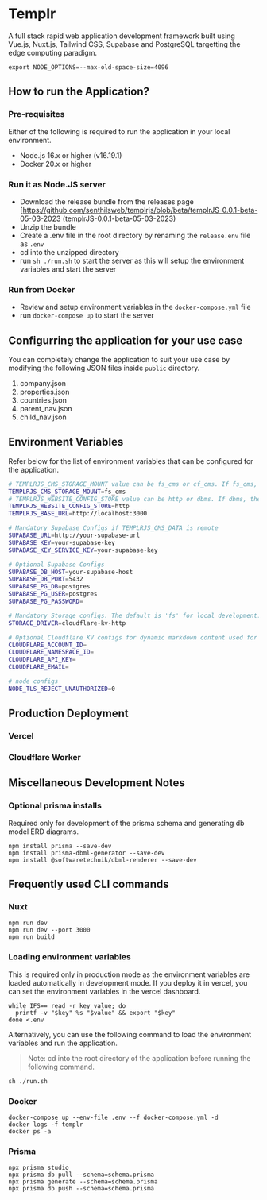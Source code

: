 # Templr 
A full stack rapid web application development framework built using Vue.js, Nuxt.js, Tailwind CSS, Supabase and PostgreSQL targetting the edge computing paradigm.


```
export NODE_OPTIONS=--max-old-space-size=4096
```

## How to run the Application?

### Pre-requisites

Either of the following is required to run the application in your local environment.

* Node.js 16.x or higher (v16.19.1)
* Docker 20.x or higher

### Run it as Node.JS server

* Download the release bundle from the releases page [https://github.com/senthilsweb/templrjs/blob/beta/templrJS-0.0.1-beta-05-03-2023 (templrJS-0.0.1-beta-05-03-2023)
* Unzip the bundle
* Create a .env file in the root directory by renaming the `release.env` file as `.env`
* cd into the unzipped directory
* run `sh ./run.sh` to start the server as this will setup the environment variables and start the server

### Run from Docker

* Review and setup environment variables in the `docker-compose.yml` file
* run `docker-compose up` to start the server

## Configurring the application for your use case

You can completely change the application to suit your use case by modifying the following JSON files inside `public` directory.

1. company.json
2. properties.json
3. countries.json
4. parent_nav.json
5. child_nav.json

## Environment Variables
Refer below for the list of environment variables that can be configured for the application.

```bash
# TEMPLRJS_CMS_STORAGE_MOUNT value can be fs_cms or cf_cms. If fs_cms, the markdown files will be fetched from the local filesystem. If cf_cms, the markdown files will be fetched from Cloudflare KV.
TEMPLRJS_CMS_STORAGE_MOUNT=fs_cms
# TEMPLRJS_WEBSITE_CONFIG_STORE value can be http or dbms. If dbms, the website config will be fetched from Supabase. If http, the website config will be fetched from the http endpoint.
TEMPLRJS_WEBSITE_CONFIG_STORE=http
TEMPLRJS_BASE_URL=http://localhost:3000

# Mandatory Supabase Configs if TEMPLRJS_CMS_DATA is remote
SUPABASE_URL=http://your-supabase-url
SUPABASE_KEY=your-supabase-key
SUPABASE_KEY_SERVICE_KEY=your-supabase-key

# Optional Supabase Configs 
SUPABASE_DB_HOST=your-supabase-host
SUPABASE_DB_PORT=5432
SUPABASE_PG_DB=postgres
SUPABASE_PG_USER=postgres
SUPABASE_PG_PASSWORD=

# Mandatory Storage configs. The default is 'fs' for local development.
STORAGE_DRIVER=cloudflare-kv-http

# Optional Cloudflare KV configs for dynamic markdown content used for the blog or any CMS
CLOUDFLARE_ACCOUNT_ID=
CLOUDFLARE_NAMESPACE_ID=
CLOUDFLARE_API_KEY=
CLOUDFLARE_EMAIL=

# node configs
NODE_TLS_REJECT_UNAUTHORIZED=0
```

## Production Deployment

### Vercel

### Cloudflare Worker



## Miscellaneous Development Notes

### Optional prisma installs

Required only for development of the prisma schema and generating db model ERD diagrams.

```
npm install prisma --save-dev
npm install prisma-dbml-generator --save-dev
npm install @softwaretechnik/dbml-renderer --save-dev
```

## Frequently used CLI commands


### Nuxt

```
npm run dev
npm run dev --port 3000
npm run build
```

### Loading environment variables

This is required only in production mode as the environment variables are loaded automatically in development mode. If you deploy it in 
vercel, you can set the environment variables in the vercel dashboard.

```
while IFS== read -r key value; do
  printf -v "$key" %s "$value" && export "$key"
done <.env
```
Alternatively, you can use the following command to load the environment variables and run the application.

> Note: cd into the root directory of the application before running the following command.

```
sh ./run.sh
```

### Docker

```
docker-compose up --env-file .env --f docker-compose.yml -d
docker logs -f templr
docker ps -a
```

### Prisma
```
npx prisma studio
npx prisma db pull --schema=schema.prisma
npx prisma generate --schema=schema.prisma
npx prisma db push --schema=schema.prisma
```
